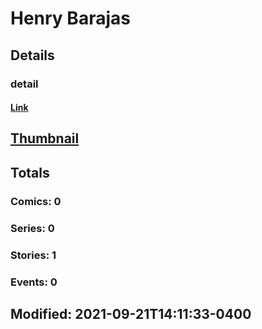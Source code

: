 # Henry  Barajas  
## Details
### detail
#### [Link](http://marvel.com/comics/creators/14314/henry_barajas?utm_campaign=apiRef&utm_source=225578a89fc76f3d20fbffda5d17a88d)
## [Thumbnail](http://i.annihil.us/u/prod/marvel/i/mg/b/40/image_not_available.jpg)
## Totals
### Comics: 0
### Series: 0
### Stories: 1
### Events: 0
## Modified: 2021-09-21T14:11:33-0400